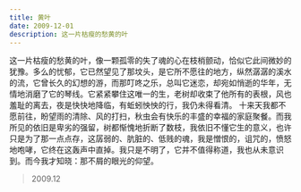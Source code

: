 ```yaml
---
title: 黄叶
date: 2009-12-01
description: 这一片枯瘦的愁黄的叶
---
```


这一片枯瘦的愁黄的叶，像一颗孤零的失了魂的心在枝梢颤动，恰似它此间微妙的犹豫。多么的忧郁，它已然望见了那坟头，是它所不愿往的地方，纵然潺潺的溪水的流，它曾长久的幻想的游，而那叮咚之乐，总叫它迷恋，却宛如悄逝的华年，无情地消磨了它的琴线。它紧紧攀住这唯一的生，老树却收束了他所有的表根，风也羞耻的离去，夜是快快地降临，有蚯蚓怏怏的行，我仍未得看清。
十来天我都不愿前往，盼望雨的清除、风的打扫，秋虫会有快乐的丰盛的幸福的家庭聚餐。而我所见的依旧是卑劣的强留，树都惭愧地折断了数枝，我依旧不懂它生的意义，也许只是为了那一点点存，这孱弱的、肮脏的、低贱的魂，我是憎恨的，诅咒的，愤怒地咆哮，它终在这轰声中直掉。我只是不明了，它并不值得称道，我也从未意识到。而今我才知晓：那不屑的眼光的仰望。

> 2009.12